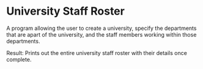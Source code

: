 # University Staff Roster

A program allowing the user to create a university, specify the departments that are apart of the university, and the staff members working within those departments.

Result: Prints out the entire university staff roster with their details once complete.
